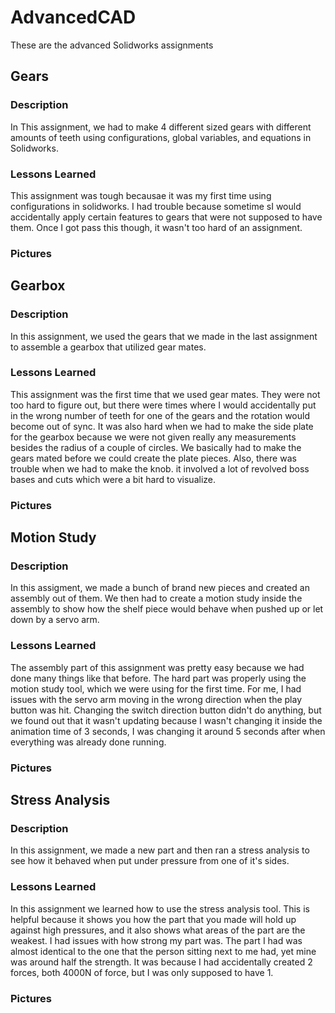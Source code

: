 # AdvancedCAD
These are the advanced Solidworks assignments

## Gears

### Description
In This assignment, we had to make 4 different sized gears with different amounts of teeth using configurations, global variables, and equations in Solidworks.

### Lessons Learned
This assignment was tough becausae it was my first time using configurations in solidworks. I had trouble because sometime sI would accidentally apply certain features to gears that were not supposed to have them. Once I got pass this though, it wasn't too hard of an assignment. 

### Pictures

## Gearbox

### Description
In this assignment, we used the gears that we made in the last assignment to assemble a gearbox that utilized gear mates.

### Lessons Learned
This assignment was the first time that we used gear mates. They were not too hard to figure out, but there were times where I would accidentally put in the wrong number of teeth for one of the gears and the rotation would become out of sync. It was also hard when we had to make the side plate for the gearbox because we were not given really any measurements besides the radius of a couple of circles. We basically had to make the gears mated before we could create the plate pieces. Also, there was trouble when we had to make the knob. it involved a lot of revolved boss bases and cuts which were a bit hard to visualize. 

### Pictures

## Motion Study

### Description
In this assigment, we made a bunch of brand new pieces and created an assembly out of them. We then had to create a motion study inside the assembly to show how the shelf piece would behave when pushed up or let down by a servo arm.

### Lessons Learned
The assembly part of this assignment was pretty easy because we had done many things like that before. The hard part was properly using the motion study tool, which we were using for the first time. For me, I had issues with the servo arm moving in the wrong direction when the play button was hit. Changing the switch direction button didn't do anything, but we found out that it wasn't updating because I wasn't changing it inside the animation time of 3 seconds, I was changing it around 5 seconds after when everything was already done running. 

### Pictures

## Stress Analysis

### Description
In this assignment, we made a new part and then ran a stress analysis to see how it behaved when put under pressure from one of it's sides.

### Lessons Learned
In this assignment we learned how to use the stress analysis tool. This is helpful because it shows you how the part that you made will hold up against high pressures, and it also shows what areas of the part are the weakest. I had issues with how strong my part was. The part I had was almost identical to the one that the person sitting next to me had, yet mine was around half the strength. It was because I had accidentally created 2 forces, both 4000N of force, but I was only supposed to have 1. 

### Pictures

